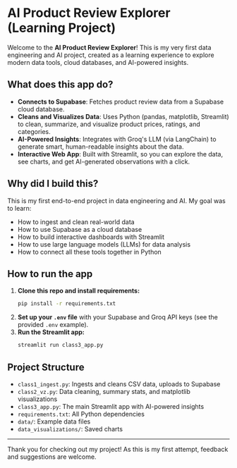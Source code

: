 # AI Product Review Explorer (Learning Project)

Welcome to the **AI Product Review Explorer**! This is my very first data engineering and AI project, created as a learning experience to explore modern data tools, cloud databases, and AI-powered insights.

## What does this app do?

- **Connects to Supabase**: Fetches product review data from a Supabase cloud database.
- **Cleans and Visualizes Data**: Uses Python (pandas, matplotlib, Streamlit) to clean, summarize, and visualize product prices, ratings, and categories.
- **AI-Powered Insights**: Integrates with Groq's LLM (via LangChain) to generate smart, human-readable insights about the data.
- **Interactive Web App**: Built with Streamlit, so you can explore the data, see charts, and get AI-generated observations with a click.

## Why did I build this?

This is my first end-to-end project in data engineering and AI. My goal was to learn:
- How to ingest and clean real-world data
- How to use Supabase as a cloud database
- How to build interactive dashboards with Streamlit
- How to use large language models (LLMs) for data analysis
- How to connect all these tools together in Python

## How to run the app

1. **Clone this repo and install requirements:**
   ```sh
   pip install -r requirements.txt
   ```
2. **Set up your `.env` file** with your Supabase and Groq API keys (see the provided `.env` example).
3. **Run the Streamlit app:**
   ```sh
   streamlit run class3_app.py
   ```

## Project Structure
- `class1_ingest.py`: Ingests and cleans CSV data, uploads to Supabase
- `class2_vz.py`: Data cleaning, summary stats, and matplotlib visualizations
- `class3_app.py`: The main Streamlit app with AI-powered insights
- `requirements.txt`: All Python dependencies
- `data/`: Example data files
- `data_visualizations/`: Saved charts

---

Thank you for checking out my project! As this is my first attempt, feedback and suggestions are welcome.